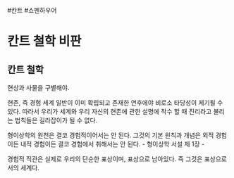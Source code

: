 #칸트 #쇼펜하우어

# 칸트 철학 비판

## 칸트 철학

현상과 사물을 구별해야.

현존, 즉 경험 세계 일반이 이미 확립되고 존재한 연후에야 비로소 타당성이 제기될 수 있다. 따라서 우리가 세계와 우리 자신의 현존에 관한 설명에 착수 할 때 진리라고 불리는 법칙들은 길라잡이가 될 수 없다.

형이상학의 원천은 결코 경험적이어서는 안 된다. 그것의 기본 원칙과 개념은 외적 경험이든 내적 경험이든 결코 경험에서 취해서는 안 된다. - 형이상학 서설 제 1장 -

경험적 직관은 실제로 우리의 단순한 표상이며, 표상으로 남아있다. 즉 그것은 표상으로서의 세계다.
